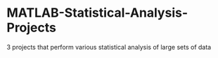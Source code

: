 # MATLAB-Statistical-Analysis-Projects
3 projects that perform various statistical analysis of large sets of data
